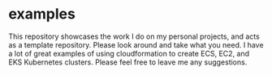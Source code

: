 # examples
This repository showcases the work I do on my personal projects, and acts as a template repository. Please look around and take what you need. I have a lot of great examples of using cloudformation to create ECS, EC2, and EKS Kubernetes clusters. Please feel free to leave me any suggestions. 
